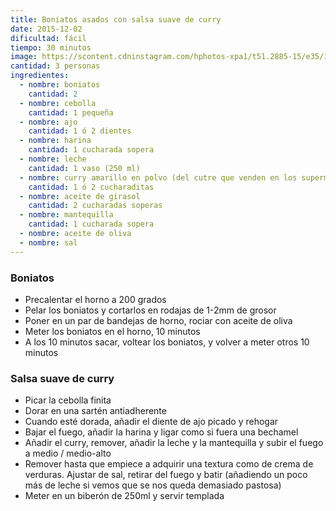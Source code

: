 ```yaml
---
title: Boniatos asados con salsa suave de curry
date: 2015-12-02
dificultad: fácil
tiempo: 30 minutos
image: https://scontent.cdninstagram.com/hphotos-xpa1/t51.2885-15/e35/12317404_455472211320136_1809619838_n.jpg
cantidad: 3 personas
ingredientes:
  - nombre: boniatos
    cantidad: 2
  - nombre: cebolla
    cantidad: 1 pequeña
  - nombre: ajo
    cantidad: 1 ó 2 dientes
  - nombre: harina
    cantidad: 1 cucharada sopera
  - nombre: leche
    cantidad: 1 vaso (250 ml)
  - nombre: curry amarillo en polvo (del cutre que venden en los supermercados que no pica : )
    cantidad: 1 ó 2 cucharaditas
  - nombre: aceite de girasol
    cantidad: 2 cucharadas soperas
  - nombre: mantequilla
    cantidad: 1 cucharada sopera
  - nombre: aceite de oliva
  - nombre: sal
---
```


### Boniatos

- Precalentar el horno a 200 grados
- Pelar los boniatos y cortarlos en rodajas de 1-2mm de grosor
- Poner en un par de bandejas de horno, rociar con aceite de oliva
- Meter los boniatos en el horno, 10 minutos
- A los 10 minutos sacar, voltear los boniatos, y volver a meter otros 10 minutos

### Salsa suave de curry

- Picar la cebolla finita
- Dorar en una sartén antiadherente
- Cuando esté dorada, añadir el diente de ajo picado y rehogar
- Bajar el fuego, añadir la harina y ligar como si fuera una bechamel
- Añadir el curry, remover, añadir la leche y la mantequilla y subir el fuego a medio / medio-alto
- Remover hasta que empiece a adquirir una textura como de crema de verduras. Ajustar de sal, retirar del fuego y batir (añadiendo un poco más de leche si vemos que se nos queda demasiado pastosa)
- Meter en un biberón de 250ml y servir templada